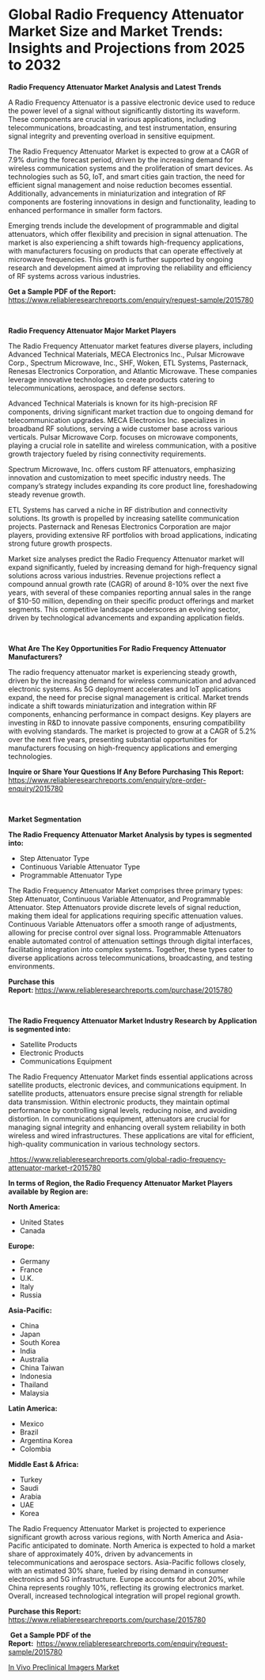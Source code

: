 <p><h1>Global Radio Frequency Attenuator Market Size and Market Trends: Insights and Projections from 2025 to 2032</h1></p><p><strong>Radio Frequency Attenuator Market Analysis and Latest Trends</strong></p>
<p><p>A Radio Frequency Attenuator is a passive electronic device used to reduce the power level of a signal without significantly distorting its waveform. These components are crucial in various applications, including telecommunications, broadcasting, and test instrumentation, ensuring signal integrity and preventing overload in sensitive equipment. </p><p>The Radio Frequency Attenuator Market is expected to grow at a CAGR of 7.9% during the forecast period, driven by the increasing demand for wireless communication systems and the proliferation of smart devices. As technologies such as 5G, IoT, and smart cities gain traction, the need for efficient signal management and noise reduction becomes essential. Additionally, advancements in miniaturization and integration of RF components are fostering innovations in design and functionality, leading to enhanced performance in smaller form factors. </p><p>Emerging trends include the development of programmable and digital attenuators, which offer flexibility and precision in signal attenuation. The market is also experiencing a shift towards high-frequency applications, with manufacturers focusing on products that can operate effectively at microwave frequencies. This growth is further supported by ongoing research and development aimed at improving the reliability and efficiency of RF systems across various industries.</p></p>
<p><strong>Get a Sample PDF of the Report:&nbsp;</strong> <a href="https://www.reliableresearchreports.com/enquiry/request-sample/2015780?utm_campaign=2662&utm_medium=2&utm_source=Github&utm_content=ia&utm_term=29032025&utm_id=radio-frequency-attenuator">https://www.reliableresearchreports.com/enquiry/request-sample/2015780</a></p>
<p>&nbsp;</p>
<p><strong>Radio Frequency Attenuator Major Market Players</strong></p>
<p><p>The Radio Frequency Attenuator market features diverse players, including Advanced Technical Materials, MECA Electronics Inc., Pulsar Microwave Corp., Spectrum Microwave, Inc., SHF, Woken, ETL Systems, Pasternack, Renesas Electronics Corporation, and Atlantic Microwave. These companies leverage innovative technologies to create products catering to telecommunications, aerospace, and defense sectors.</p><p>Advanced Technical Materials is known for its high-precision RF components, driving significant market traction due to ongoing demand for telecommunication upgrades. MECA Electronics Inc. specializes in broadband RF solutions, serving a wide customer base across various verticals. Pulsar Microwave Corp. focuses on microwave components, playing a crucial role in satellite and wireless communication, with a positive growth trajectory fueled by rising connectivity requirements.</p><p>Spectrum Microwave, Inc. offers custom RF attenuators, emphasizing innovation and customization to meet specific industry needs. The company’s strategy includes expanding its core product line, foreshadowing steady revenue growth.</p><p>ETL Systems has carved a niche in RF distribution and connectivity solutions. Its growth is propelled by increasing satellite communication projects. Pasternack and Renesas Electronics Corporation are major players, providing extensive RF portfolios with broad applications, indicating strong future growth prospects.</p><p>Market size analyses predict the Radio Frequency Attenuator market will expand significantly, fueled by increasing demand for high-frequency signal solutions across various industries. Revenue projections reflect a compound annual growth rate (CAGR) of around 8-10% over the next five years, with several of these companies reporting annual sales in the range of $10-50 million, depending on their specific product offerings and market segments. This competitive landscape underscores an evolving sector, driven by technological advancements and expanding application fields.</p></p>
<p>&nbsp;</p>
<p><strong>What Are The Key Opportunities For Radio Frequency Attenuator Manufacturers?</strong></p>
<p><p>The radio frequency attenuator market is experiencing steady growth, driven by the increasing demand for wireless communication and advanced electronic systems. As 5G deployment accelerates and IoT applications expand, the need for precise signal management is critical. Market trends indicate a shift towards miniaturization and integration within RF components, enhancing performance in compact designs. Key players are investing in R&D to innovate passive components, ensuring compatibility with evolving standards. The market is projected to grow at a CAGR of 5.2% over the next five years, presenting substantial opportunities for manufacturers focusing on high-frequency applications and emerging technologies.</p></p>
<p><strong>Inquire or Share Your Questions If Any Before Purchasing This Report:</strong> <a href="https://www.reliableresearchreports.com/enquiry/pre-order-enquiry/2015780?utm_campaign=2662&utm_medium=2&utm_source=Github&utm_content=ia&utm_term=29032025&utm_id=radio-frequency-attenuator">https://www.reliableresearchreports.com/enquiry/pre-order-enquiry/2015780</a></p>
<p>&nbsp;</p>
<p><strong>Market Segmentation</strong></p>
<p><strong>The Radio Frequency Attenuator Market Analysis by types is segmented into:</strong></p>
<p><ul><li>Step Attenuator Type</li><li>Continuous Variable Attenuator Type</li><li>Programmable Attenuator Type</li></ul></p>
<p><p>The Radio Frequency Attenuator Market comprises three primary types: Step Attenuator, Continuous Variable Attenuator, and Programmable Attenuator. Step Attenuators provide discrete levels of signal reduction, making them ideal for applications requiring specific attenuation values. Continuous Variable Attenuators offer a smooth range of adjustments, allowing for precise control over signal loss. Programmable Attenuators enable automated control of attenuation settings through digital interfaces, facilitating integration into complex systems. Together, these types cater to diverse applications across telecommunications, broadcasting, and testing environments.</p></p>
<p><strong>Purchase this Report:&nbsp;</strong><a href="https://www.reliableresearchreports.com/purchase/2015780?utm_campaign=2662&utm_medium=2&utm_source=Github&utm_content=ia&utm_term=29032025&utm_id=radio-frequency-attenuator">https://www.reliableresearchreports.com/purchase/2015780</a></p>
<p>&nbsp;</p>
<p><strong>The Radio Frequency Attenuator Market Industry Research by Application is segmented into:</strong></p>
<p><ul><li>Satellite Products</li><li>Electronic Products</li><li>Communications Equipment</li></ul></p>
<p><p>The Radio Frequency Attenuator Market finds essential applications across satellite products, electronic devices, and communications equipment. In satellite products, attenuators ensure precise signal strength for reliable data transmission. Within electronic products, they maintain optimal performance by controlling signal levels, reducing noise, and avoiding distortion. In communications equipment, attenuators are crucial for managing signal integrity and enhancing overall system reliability in both wireless and wired infrastructures. These applications are vital for efficient, high-quality communication in various technology sectors.</p></p>
<p><a href="https://www.reliableresearchreports.com/global-radio-frequency-attenuator-market-r2015780?utm_campaign=2662&utm_medium=2&utm_source=Github&utm_content=ia&utm_term=29032025&utm_id=radio-frequency-attenuator">&nbsp;https://www.reliableresearchreports.com/global-radio-frequency-attenuator-market-r2015780</a></p>
<p><strong>In terms of Region, the Radio Frequency Attenuator Market Players available by Region are:</strong></p>
<p>
    <p> <strong> North America: </strong>
        <ul>
            <li>United States</li>
            <li>Canada</li>
        </ul>
        </p> 
    <p> <strong> Europe: </strong>
        <ul>
            <li>Germany</li>
            <li>France</li>
            <li>U.K.</li>
            <li>Italy</li>
            <li>Russia</li>
        </ul>
        </p> 
    <p> <strong> Asia-Pacific: </strong>
        <ul>
            <li>China</li>
            <li>Japan</li>
            <li>South Korea</li>
            <li>India</li>
            <li>Australia</li>
            <li>China Taiwan</li>
            <li>Indonesia</li>
            <li>Thailand</li>
            <li>Malaysia</li>
        </ul>
        </p> 
    <p> <strong> Latin America: </strong>
        <ul>
            <li>Mexico</li>
            <li>Brazil</li>
            <li>Argentina Korea</li>
            <li>Colombia</li>
        </ul>
        </p> 
    <p> <strong> Middle East & Africa: </strong>
        <ul>
            <li>Turkey</li>
            <li>Saudi</li>
            <li>Arabia</li>
            <li>UAE</li>
            <li>Korea</li>
        </ul>
    </p>
    </p>
<p><p>The Radio Frequency Attenuator Market is projected to experience significant growth across various regions, with North America and Asia-Pacific anticipated to dominate. North America is expected to hold a market share of approximately 40%, driven by advancements in telecommunications and aerospace sectors. Asia-Pacific follows closely, with an estimated 30% share, fueled by rising demand in consumer electronics and 5G infrastructure. Europe accounts for about 20%, while China represents roughly 10%, reflecting its growing electronics market. Overall, increased technological integration will propel regional growth.</p></p>
<p><strong>Purchase this Report: </strong><a href="https://www.reliableresearchreports.com/purchase/2015780?utm_campaign=2662&utm_medium=2&utm_source=Github&utm_content=ia&utm_term=29032025&utm_id=radio-frequency-attenuator">https://www.reliableresearchreports.com/purchase/2015780</a></p>
<p>&nbsp;<strong>Get a Sample PDF of the Report:&nbsp;&nbsp;</strong><a href="https://www.reliableresearchreports.com/enquiry/request-sample/2015780?utm_campaign=2662&utm_medium=2&utm_source=Github&utm_content=ia&utm_term=29032025&utm_id=radio-frequency-attenuator">https://www.reliableresearchreports.com/enquiry/request-sample/2015780</a></p>
<p><strong></strong></p>
<p><p><a href="https://github.com/carylgrinko/Market-Research-Report-List-1/blob/main/in-vivo-preclinical-imagers-market.md?utm_campaign=2662&utm_medium=2&utm_source=Github&utm_content=ia&utm_term=29032025&utm_id=radio-frequency-attenuator">In Vivo Preclinical Imagers Market</a></p></p>